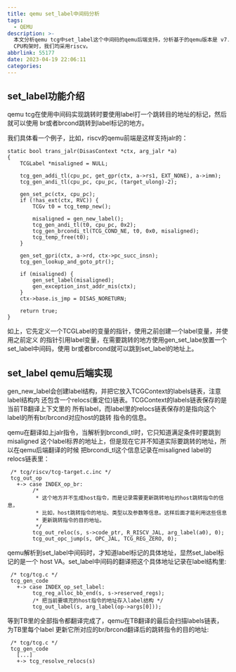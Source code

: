 ```yaml
---
title: qemu set_label中间码分析
tags:
  - QEMU
description: >-
  本文分析qemu tcg中set_label这个中间码的qemu后端支持，分析基于的qemu版本是 v7.1.50，分析涉及到具体的guest/host
  CPU构架时，我们均采用riscv。
abbrlink: 55177
date: 2023-04-19 22:06:11
categories:
---
```


set_label功能介绍
------------------

qemu tcg在使用中间码实现跳转时要使用label打一个跳转目的地址的标记，然后就可以使用
br或者brcond跳转到label标记的地方。

我们具体看一个例子，比如，riscv的qemu前端是这样支持jalr的：
```
static bool trans_jalr(DisasContext *ctx, arg_jalr *a)
{
    TCGLabel *misaligned = NULL;

    tcg_gen_addi_tl(cpu_pc, get_gpr(ctx, a->rs1, EXT_NONE), a->imm);
    tcg_gen_andi_tl(cpu_pc, cpu_pc, (target_ulong)-2);

    gen_set_pc(ctx, cpu_pc);
    if (!has_ext(ctx, RVC)) {
        TCGv t0 = tcg_temp_new();

        misaligned = gen_new_label();
        tcg_gen_andi_tl(t0, cpu_pc, 0x2);
        tcg_gen_brcondi_tl(TCG_COND_NE, t0, 0x0, misaligned);
        tcg_temp_free(t0);
    }

    gen_set_gpri(ctx, a->rd, ctx->pc_succ_insn);
    tcg_gen_lookup_and_goto_ptr();

    if (misaligned) {
        gen_set_label(misaligned);
        gen_exception_inst_addr_mis(ctx);
    }
    ctx->base.is_jmp = DISAS_NORETURN;

    return true;
}
```
如上，它先定义一个TCGLabel的变量的指针，使用之前创建一个label变量，并使用之前定义
的指针引用label变量，在需要跳转的地方使用gen_set_labe放置一个set_label中间码，使用
br或者brcond就可以跳到set_label的地址上。

set_label qemu后端实现
-----------------------

gen_new_label会创建label结构，并把它放入TCGContext的labels链表，注意label结构内
还包含一个relocs(重定位)链表。TCGContext的labels链表保存的是当前TB翻译上下文里的
所有label，而label里的relocs链表保存的是指向这个label的所有br/brcond对应host的跳转
指令的信息。

qemu在翻译如上jalr指令，当解析到brcondi_tl时，它只知道满足条件时要跳到misaligned
这个label标界的地址上，但是现在它并不知道实际要跳转的地址，所以在qemu后端翻译的时候
把brcondi_tl这个信息记录在misaligned label的relocs链表里：
```
 /* tcg/riscv/tcg-target.c.inc */
 tcg_out_op
   +-> case INDEX_op_br:
        /*
         * 这个地方并不生成host指令，而是记录需要更新跳转地址的host跳转指令的信息，
         * 比如，host跳转指令的地址、类型以及参数等信息。这样后面才能利用这些信息
         * 更新跳转指令的目的地址。
         */
        tcg_out_reloc(s, s->code_ptr, R_RISCV_JAL, arg_label(a0), 0);
        tcg_out_opc_jump(s, OPC_JAL, TCG_REG_ZERO, 0);
```

qemu解析到set_label中间码时，才知道label标记的具体地址，显然set_label标记的是一个
host VA。set_label中间码的翻译把这个具体地址记录在label结构里:
```
 /* tcg/tcg.c */
 tcg_gen_code
   +-> case INDEX_op_set_label:
        tcg_reg_alloc_bb_end(s, s->reserved_regs);
        /* 把当前要填充的host指令的地址存入label结构 */
        tcg_out_label(s, arg_label(op->args[0]));
```

等到TB里的全部指令都翻译完成了，qemu在TB翻译的最后会扫描labels链表，为TB里每个label
更新它所对应的br/brcond翻译后的跳转指令的目的地址:
```
 /* tcg/tcg.c */
 tcg_gen_code
   [...]
   +-> tcg_resolve_relocs(s)
```

